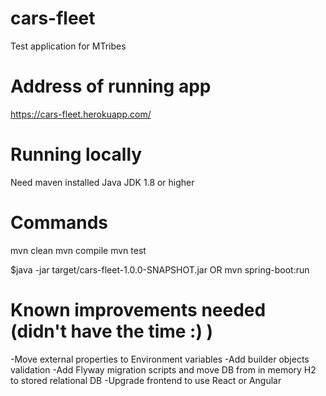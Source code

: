 # cars-fleet
Test application for MTribes

# Address of running app
https://cars-fleet.herokuapp.com/

# Running locally
Need maven installed
Java JDK 1.8 or higher

# Commands
mvn clean
mvn compile
mvn test

$java -jar target/cars-fleet-1.0.0-SNAPSHOT.jar
OR
mvn spring-boot:run

# Known improvements needed (didn't have the time :) )
-Move external properties to Environment variables
-Add builder objects validation
-Add Flyway migration scripts and move DB from in memory H2 to stored relational DB
-Upgrade frontend to use React or Angular
